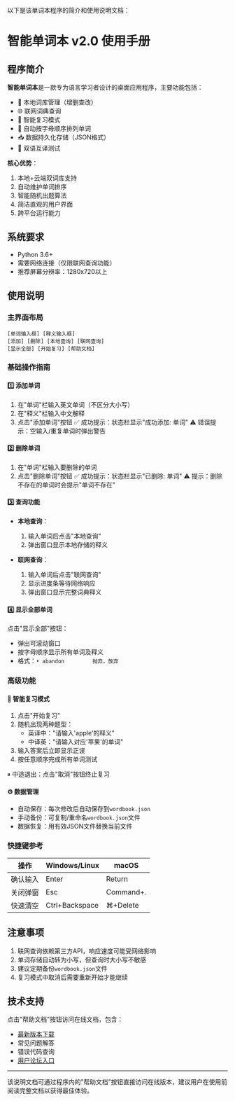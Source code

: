 以下是该单词本程序的简介和使用说明文档：

# 智能单词本 v2.0 使用手册

## 程序简介
**智能单词本**是一款专为语言学习者设计的桌面应用程序，主要功能包括：
- 📖 本地词库管理（增删查改）
- 🌐 联网词典查询
- 🔁 智能复习模式
- 🔄 自动按字母顺序排列单词
- 📥 数据持久化存储（JSON格式）
- 🎯 双语互译测试

**核心优势**：
1. 本地+云端双词库支持
2. 自动维护单词排序
3. 智能随机出题算法
4. 简洁直观的用户界面
5. 跨平台运行能力

## 系统要求
- Python 3.6+
- 需要网络连接（仅限联网查询功能）
- 推荐屏幕分辨率：1280x720以上

## 使用说明

### 主界面布局
```
[单词输入框] [释义输入框]
[添加] [删除] [本地查询] [联网查询]
[显示全部] [开始复习] [帮助文档]
```

### 基础操作指南

#### 1️⃣ 添加单词
1. 在"单词"栏输入英文单词（不区分大小写）
2. 在"释义"栏输入中文解释
3. 点击"添加单词"按钮
✅ 成功提示：状态栏显示"成功添加: 单词"
⚠️ 错误提示：空输入/重复单词时弹出警告

#### 2️⃣ 删除单词
1. 在"单词"栏输入要删除的单词
2. 点击"删除单词"按钮
✅ 成功提示：状态栏显示"已删除: 单词"
⚠️ 提示：删除不存在的单词时会提示"单词不存在"

#### 3️⃣ 查询功能
- **本地查询**：
  1. 输入单词后点击"本地查询"
  2. 弹出窗口显示本地存储的释义

- **联网查询**：
  1. 输入单词后点击"联网查询"
  2. 显示进度条等待网络响应
  3. 弹出窗口显示完整词典释义

#### 4️⃣ 显示全部单词
点击"显示全部"按钮：
- 弹出可滚动窗口
- 按字母顺序显示所有单词及释义
- 格式：`• abandon         抛弃，放弃`

### 高级功能

#### 🔁 智能复习模式
1. 点击"开始复习"
2. 随机出现两种题型：
   - 英译中："请输入'apple'的释义"
   - 中译英："请输入对应'苹果'的单词"
3. 输入答案后立即显示正误
4. 按任意顺序完成所有单词测试

⏸ 中途退出：点击"取消"按钮终止复习

#### ⚙️ 数据管理
- 自动保存：每次修改后自动保存到`wordbook.json`
- 手动备份：可复制/重命名`wordbook.json`文件
- 数据恢复：用有效JSON文件替换当前文件

### 快捷键参考
| 操作       | Windows/Linux | macOS     |
|------------|---------------|-----------|
| 确认输入   | Enter         | Return    |
| 关闭弹窗   | Esc           | Command+. |
| 快速清空   | Ctrl+Backspace| ⌘+Delete  |

## 注意事项
1. 联网查询依赖第三方API，响应速度可能受网络影响
2. 单词存储自动转为小写，但查询时大小写不敏感
3. 建议定期备份`wordbook.json`文件
4. 复习模式中取消后需要重新开始才能继续

## 技术支持
点击"帮助文档"按钮访问在线文档，包含：
- [最新版本下载](https://github.com/Janson20/----/releases)
- 常见问题解答
- 错误代码查询
- [用户论坛入口](http://janson20-forum.great-site.net/viewforum.php?f=15)

---

该说明文档可通过程序内的"帮助文档"按钮直接访问在线版本，建议用户在使用前阅读完整文档以获得最佳体验。